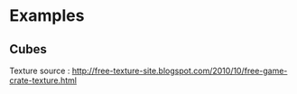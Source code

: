 Examples
========

Cubes
-----

Texture source : http://free-texture-site.blogspot.com/2010/10/free-game-crate-texture.html
